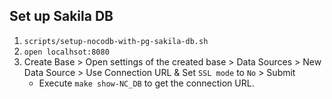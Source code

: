 ## Set up Sakila DB

1. `scripts/setup-nocodb-with-pg-sakila-db.sh`
2. `open localhsot:8080`
3. Create Base > Open settings of the created base > Data Sources > New Data Source > Use Connection URL & Set `SSL mode` to `No` > Submit
    - Execute `make show-NC_DB` to get the connection URL.